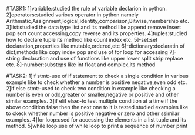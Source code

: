 #TASK1:
1]variable:studied the rule of variable declarion in python.
2]operators:studied various operator in python namely Arithmatic,Assignment,logical,identity,comparison,Bitwise,membership etc.
3]list:studied the data type list and its method like append remove insert pop sort count accessing,copy reverse and its properties.
4]tuples:studied how to declare tuple its method like count index etc.
5]-set:set declaration,properties like mutable,ordered,etc
6]-dictionary:declaratin of dict,methods like copy index pop and use of for loop for accessing
7]-string:declaration and use of functions like upper lower split strip replace etc.
8]-number:substeps like int float and complex,its method

#TASK2:
1]if stmt:-use of if statement to check a single condition in various example like to check whether a number is positive negative,even odd etc.
2]if else stmt:-used to check two condition in example like checking a number is even or odd,greater or smaller,negative or positive and other similar examples.
3]if elif else:-to test multiple condition at a time if the above condition false then the next one to it is tested.studied examples like to ckeck whether number is positive negative or zero and other ssimilar examples.
4]for loop:used for accessing the elements in a list tuple and its method.
5]while loop:use of while loop to print a sequence of number print
